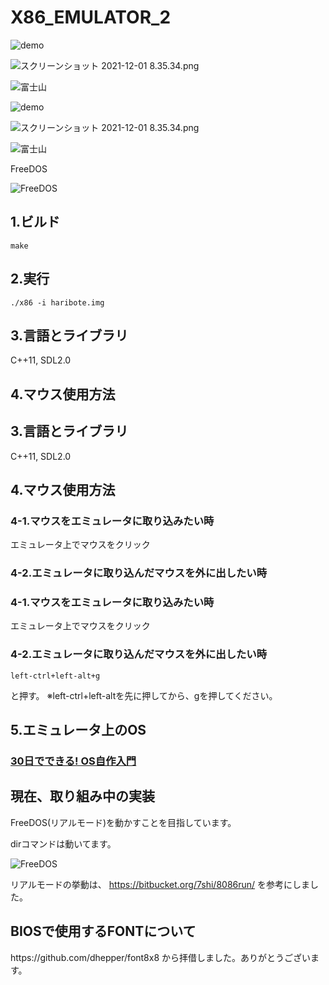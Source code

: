 # X86_EMULATOR_2



![demo](https://user-images.githubusercontent.com/61189782/144729289-fe16a09d-d5dd-4b7d-8583-3b19e9381b3d.gif)

![スクリーンショット 2021-12-01 8.35.34.png](https://qiita-image-store.s3.ap-northeast-1.amazonaws.com/0/373549/39b0e3eb-4877-4f96-b63b-30673e38221f.png)

![富士山](https://user-images.githubusercontent.com/61189782/143998297-d17dd067-b59a-4762-8bde-caebc8ca174b.png)

![demo](https://user-images.githubusercontent.com/61189782/144729289-fe16a09d-d5dd-4b7d-8583-3b19e9381b3d.gif)

![スクリーンショット 2021-12-01 8.35.34.png](https://qiita-image-store.s3.ap-northeast-1.amazonaws.com/0/373549/39b0e3eb-4877-4f96-b63b-30673e38221f.png)

![富士山](https://user-images.githubusercontent.com/61189782/143998297-d17dd067-b59a-4762-8bde-caebc8ca174b.png)

FreeDOS

![FreeDOS](https://user-images.githubusercontent.com/61189782/145657637-3331b9cf-021e-4a1e-867c-b1b49b31a852.png)

<h2>1.ビルド</h2>

```
make
```

<h2>2.実行</h2>

```
./x86 -i haribote.img
```

<h2>3.言語とライブラリ</h2>
C++11, SDL2.0

<h2>4.マウス使用方法</h2>

<h2>3.言語とライブラリ</h2>
C++11, SDL2.0

<h2>4.マウス使用方法</h2>

<h3>4-1.マウスをエミュレータに取り込みたい時</h3>
エミュレータ上でマウスをクリック

<h3>4-2.エミュレータに取り込んだマウスを外に出したい時</h3>

<h3>4-1.マウスをエミュレータに取り込みたい時</h3>
エミュレータ上でマウスをクリック

<h3>4-2.エミュレータに取り込んだマウスを外に出したい時</h3>

```
left-ctrl+left-alt+g
```
と押す。
※left-ctrl+left-altを先に押してから、gを押してください。

<h2>5.エミュレータ上のOS</h2>
<h3><a href="https://www.amazon.co.jp/30%E6%97%A5%E3%81%A7%E3%81%A7%E3%81%8D%E3%82%8B-OS%E8%87%AA%E4%BD%9C%E5%85%A5%E9%96%80-%E5%B7%9D%E5%90%88-%E7%A7%80%E5%AE%9F/dp/4839919844/ref=pd_vtp_5/356-0188609-1667566?pd_rd_w=qrIxz&pf_rd_p=949e26f5-c2ef-4c96-bfde-49d7614d0317&pf_rd_r=FQQA4209JZRMHNABD541&pd_rd_r=2bdba9dc-9d7d-401a-b66c-053b098be917&pd_rd_wg=dpohq&pd_rd_i=4839919844&psc=1">30日でできる! OS自作入門</a></h3>

<h2>現在、取り組み中の実装</h2>
FreeDOS(リアルモード)を動かすことを目指しています。

dirコマンドは動いてます。

![FreeDOS](https://user-images.githubusercontent.com/61189782/145657637-3331b9cf-021e-4a1e-867c-b1b49b31a852.png)

リアルモードの挙動は、
https://bitbucket.org/7shi/8086run/
を参考にしました。


<h2>BIOSで使用するFONTについて</h2>
https://github.com/dhepper/font8x8
から拝借しました。ありがとうございます。
